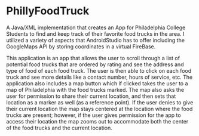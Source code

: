 # PhillyFoodTruck
A Java/XML implementation that creates an App for Philadelphia College Students to find and keep track of their favorite food trucks in the area. I utilized a variety of aspects that AndroidStudio has to offer including the GoogleMaps API by storing coordinates in a virtual FireBase.

This application is an app that allows the user to scroll through a list of potential food trucks that are ordered by rating and see the address and type of food of each food truck. The user is then able to click on each food truck and see more details like a contact number, hours of service, etc. The application also includes a map button which if clicked takes the user to a map of Philadelphia with the food trucks marked. The map also asks the user for permission to share their current location, and then sets that location as a marker as well (as a reference point). If the user denies to give their current location the map stays centered at the location where the food trucks are present; however, if the user gives permission for the app to access their location the map zooms out to accommodate both the center of the food trucks and the current location. 
